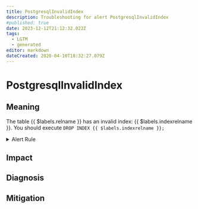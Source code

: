 ```yaml
---
title: PostgresqlInvalidIndex
description: Troubleshooting for alert PostgresqlInvalidIndex
#published: true
date: 2023-12-12T21:12:32.022Z
tags: 
  - LGTM
  - generated
editor: markdown
dateCreated: 2020-04-10T18:32:27.079Z
---
```


# PostgresqlInvalidIndex

## Meaning
[//]: # "Short paragraph that explains what the alert means"
The table {{ $labels.relname }} has an invalid index: {{ $labels.indexrelname }}. You should execute `DROP INDEX {{ $labels.indexrelname }};`

<details>
  <summary>Alert Rule</summary>

{{% rule "postgresql/postgres-exporter.yml" "PostgresqlInvalidIndex" %}}

{{% comment %}}

```yaml
alert: PostgresqlInvalidIndex
expr: pg_general_index_info_pg_relation_size{indexrelname=~".*ccnew.*"}
for: 6h
labels:
    severity: warning
annotations:
    summary: Postgresql invalid index (instance {{ $labels.instance }})
    description: |-
        The table {{ $labels.relname }} has an invalid index: {{ $labels.indexrelname }}. You should execute `DROP INDEX {{ $labels.indexrelname }};`
          VALUE = {{ $value }}
          LABELS = {{ $labels }}
    runbook: https://github.com/srerun/prometheus-alerts/blob/main/content/runbooks/postgres-exporter/PostgresqlInvalidIndex.md

```

{{% /comment %}}

</details>


## Impact
[//]: # "What could / will happen if the alert is not addressed"



## Diagnosis
[//]: # "Steps to take to identify the cause of the problem"



## Mitigation
[//]: # "The steps necessary to resolve the alert"
